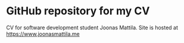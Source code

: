 # GitHub repository for my CV
CV for software development student Joonas Mattila.
Site is hosted at https://www.joonasmattila.me
